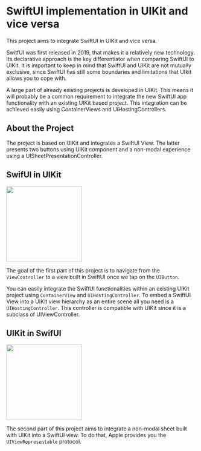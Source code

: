 #  SwiftUI implementation in UIKit and vice versa


This project aims to integrate SwiftUI in UIKit and vice versa. 

SwitfUI was first released in 2019, that makes it a relatively new technology. Its declarative approach is the key differentiator when comparing SwiftUI to UIKit. 
It is important to keep in mind that SwiftUI and UIKit are not mutually exclusive, since SwiftUI has still some boundaries and limitations that UIkit allows you to cope with. 

A large part of already existing projects is developed in UIKit. This means it will probably be a common requirement to integrate the new SwiftUI app functionality with an existing UIKit based project.
This integration can be achieved easily using ContainerViews and UIHostingControllers.


##  About the Project

The project is based on UIKit and integrates a SwiftUI View. The latter presents two buttons using UIKit component and a non-modal experience using a UISheetPresentationController. 

##  SwifUI in UIKit

<img src= "https://user-images.githubusercontent.com/92525390/161785813-143c9e7b-0651-4c94-9a92-cf8673417b65.gif" width="200"> 

The goal of the first part of this project is to navigate from the `ViewController` to a view built in SwiftUI once we tap on the `UIButton`.

You can easily integrate the SwiftUI functionalities within an existing UIKit project using `ContainerView` and `UIHostingController`.
To embed a SwiftUI View into a UIKit view hierarchy as an entire scene all you need is a `UIHostingController`. 
This controller is compatible with UIKit since it is a subclass of UIViewController. 

##  UIKit in SwifUI

<img src= "https://user-images.githubusercontent.com/92525390/161786409-6f5ea5ae-2cf2-4d75-bd5b-098d95d804a3.gif" width="200">

The second part of this project aims to integrate a non-modal sheet built with UIKit into a SwiftUI view. To do that, Apple provides you the `UIViewRepresentable` protocol.
